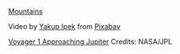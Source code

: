 [Mountains](https://pixabay.com/videos/sunset-mountains-clouds-tyrol-88207/)

Video by <a href="https://pixabay.com/users/yakupipek-13990135/?utm_source=link-attribution&utm_medium=referral&utm_campaign=video&utm_content=88207">Yakup Ipek</a> from <a href="https://pixabay.com//?utm_source=link-attribution&utm_medium=referral&utm_campaign=video&utm_content=88207">Pixabay</a>

[Voyager 1 Approaching Jupiter](https://photojournal.jpl.nasa.gov/catalog/PIA02855)
Credits: NASA/JPL